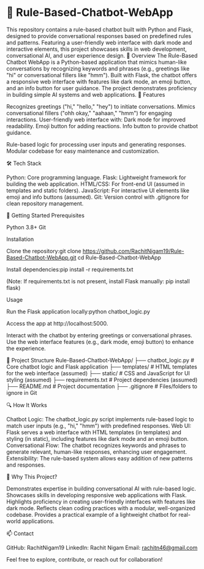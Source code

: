 # 🤖 Rule-Based-Chatbot-WebApp
This repository contains a rule-based chatbot built with Python and Flask, designed to provide conversational responses based on predefined rules and patterns. Featuring a user-friendly web interface with dark mode and interactive elements, this project showcases skills in web development, conversational AI, and user experience design.
📖 Overview
The Rule-Based Chatbot WebApp is a Python-based application that mimics human-like conversations by recognizing keywords and phrases (e.g., greetings like "hi" or conversational fillers like "hmm"). Built with Flask, the chatbot offers a responsive web interface with features like dark mode, an emoji button, and an info button for user guidance. The project demonstrates proficiency in building simple AI systems and web applications.
🎯 Features

Recognizes greetings ("hi," "hello," "hey") to initiate conversations.
Mimics conversational fillers ("ohh okay," "aahaan," "hmm") for engaging interactions.
User-friendly web interface with:
Dark mode for improved readability.
Emoji button for adding reactions.
Info button to provide chatbot guidance.


Rule-based logic for processing user inputs and generating responses.
Modular codebase for easy maintenance and customization.

🛠️ Tech Stack

Python: Core programming language.
Flask: Lightweight framework for building the web application.
HTML/CSS: For front-end UI (assumed in templates and static folders).
JavaScript: For interactive UI elements like emoji and info buttons (assumed).
Git: Version control with .gitignore for clean repository management.

🚀 Getting Started
Prerequisites

Python 3.8+
Git

Installation

Clone the repository:git clone https://github.com/RachitNigam19/Rule-Based-Chatbot-WebApp.git
cd Rule-Based-Chatbot-WebApp


Install dependencies:pip install -r requirements.txt

(Note: If requirements.txt is not present, install Flask manually: pip install flask)

Usage

Run the Flask application locally:python chatbot_logic.py


Access the app at http://localhost:5000.


Interact with the chatbot by entering greetings or conversational phrases.
Use the web interface features (e.g., dark mode, emoji button) to enhance the experience.

📂 Project Structure
Rule-Based-Chatbot-WebApp/
├── chatbot_logic.py             # Core chatbot logic and Flask application
├── templates/                   # HTML templates for the web interface (assumed)
├── static/                      # CSS and JavaScript for UI styling (assumed)
├── requirements.txt             # Project dependencies (assumed)
├── README.md                    # Project documentation
├── .gitignore                   # Files/folders to ignore in Git

🔍 How It Works

Chatbot Logic: The chatbot_logic.py script implements rule-based logic to match user inputs (e.g., "hi," "hmm") with predefined responses.
Web UI: Flask serves a web interface with HTML templates (in templates) and styling (in static), including features like dark mode and an emoji button.
Conversational Flow: The chatbot recognizes keywords and phrases to generate relevant, human-like responses, enhancing user engagement.
Extensibility: The rule-based system allows easy addition of new patterns and responses.

🌟 Why This Project?

Demonstrates expertise in building conversational AI with rule-based logic.
Showcases skills in developing responsive web applications with Flask.
Highlights proficiency in creating user-friendly interfaces with features like dark mode.
Reflects clean coding practices with a modular, well-organized codebase.
Provides a practical example of a lightweight chatbot for real-world applications.

📫 Contact

GitHub: RachitNigam19
LinkedIn: Rachit Nigam
Email: rachitn46@gmail.com

Feel free to explore, contribute, or reach out for collaboration!
